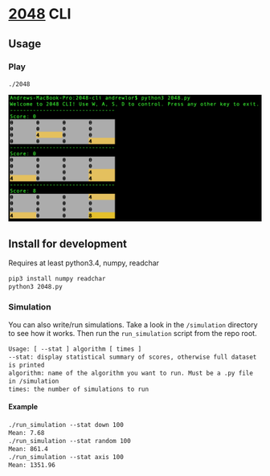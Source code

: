# [2048](https://en.wikipedia.org/wiki/2048_(video_game)) CLI

## Usage
### Play
```
./2048
```

![](sample.png)

## Install for development
Requires at least python3.4, numpy, readchar
```
pip3 install numpy readchar
python3 2048.py
```

### Simulation
You can also write/run simulations. Take a look in the `/simulation` directory to see how it works. Then run the `run_simulation` script from the repo root.

```
Usage: [ --stat ] algorithm [ times ]
--stat: display statistical summary of scores, otherwise full dataset is printed
algorithm: name of the algorithm you want to run. Must be a .py file in /simulation
times: the number of simulations to run
```

#### Example
```
./run_simulation --stat down 100
Mean: 7.68
./run_simulation --stat random 100
Mean: 861.4
./run_simulation --stat axis 100
Mean: 1351.96
```